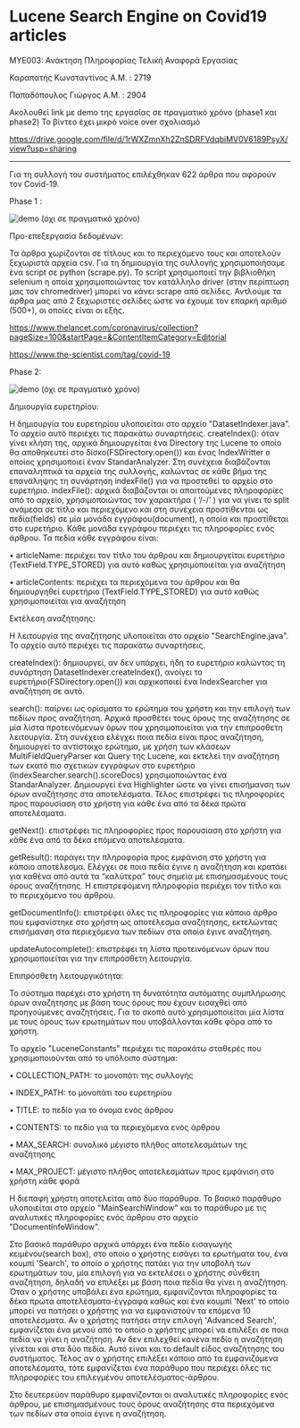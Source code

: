 # Lucene Search Engine on Covid19 articles

ΜΥΕ003: Ανάκτηση Πληροφορίας Τελική Αναφορά Εργασίας

Καραπατής Κωνσταντίνος Α.Μ. : 2719 

Παπαδόπουλος Γιώργος Α.Μ. : 2904

Ακολουθεί link με demo της εργασίας σε πραγματικό χρόνο (phase1 και phase2)
Το βίντεο έχει μικρό voice over σχολιασμό

https://drive.google.com/file/d/1rWXZmnXh2ZnSDRFVdqbiMV0V6189PsyX/view?usp=sharing


--------------------------------------------------------------------------------------------------------------------------------------------------

Για τη συλλογή του συστήματος επιλέχθηκαν 622 άρθρα που αφορούν τον Covid-19. 

Phase 1 : 

![demo](https://github.com/KonKar96/Lucene-Search-Engine-on-Covid19-articles-/blob/main/ezgif.com-gif-maker.gif)
(όχι σε πραγματικό χρόνο)

Προ-επεξεργασία δεδομένων:

Τα άρθρα χωρίζονται σε τίτλους και το περιεχόμενο τους και αποτελούν ξεχωριστά αρχεία csv.
Για τη δημιουργία της συλλογής χρησιμοποιήσαμε ένα script σε python (scrape.py). Το script χρησιμοποιεί την βιβλιοθήκη selenium η οποία χρησιμοποιώντας τον κατάλληλο driver (στην περίπτωση μας τον chromedriver) μπορεί να κάνει scrape από σελίδες. Αντλούμε τα άρθρα μας από 2 ξεχωριστές σελίδες ώστε να έχουμε τον επαρκή αριθμό (500+), οι οποίες είναι οι εξής.

https://www.thelancet.com/coronavirus/collection?pageSize=100&startPage=&ContentItemCategory=Editorial

https://www.the-scientist.com/tag/covid-19

Phase 2:

![demo](https://github.com/KonKar96/Lucene-Search-Engine-on-Covid19-articles-/blob/main/lucene.gif)
(όχι σε πραγματικό χρόνο)

Δημιουργία ευρετηρίου:

Η δημιουργία του ευρετηρίου υλοποιείται στο αρχείο "DatasetIndexer.java". Το αρχείο αυτό περιέχει τις παρακάτω συναρτήσεις.
createIndex(): όταν γίνει κλήση της, αρχικά δημιουργείται ένα Directory της Lucene το οποίο θα αποθηκευτεί στο δίσκο(FSDirectory.open()) και ένας IndexWritter ο οποίος χρησιμοποιεί έναν StandarAnalyzer. Στη συνέχεια διαβάζονται επαναληπτικά τα αρχεία της συλλογής, καλώντας σε κάθε βήμα της επανάληψης τη συνάρτηση indexFile() για να προστεθεί το αρχείο στο ευρετήριο. indexFile(): αρχικά διαβάζονται οι απαιτούμενες πληροφορίες από το αρχείο, χρησιμοποιώντας τον χαρακτήρα ( ‘/-/’ ) για να γίνει το split ανάμεσα σε τίτλο και περιεχόμενο και στη συνέχεια προστίθενται ως πεδία(fields) σε μία μονάδα εγγράφου(document), η οποία και προστίθεται στο ευρετήριο. Κάθε μονάδα εγγράφου περιέχει τις πληροφορίες ενός άρθρου. Τα πεδία κάθε εγγράφου είναι:

•	articleName: περιέχει τον τίτλο του άρθρου και δημιουργείται ευρετήριο (TextField.TYPE_STORED) για αυτό καθώς χρησιμοποιείται για αναζήτηση

•	articleContents: περιέχει τα περιεχόμενα του άρθρου και θα δημιουργηθεί ευρετήριο (TextField.TYPE_STORED) για αυτό καθώς χρησιμοποιείται για αναζήτηση
	
Εκτέλεση αναζήτησης:

Η λειτουργία της αναζήτησης υλοποιείται στο αρχείο "SearchEngine.java". Το αρχείο αυτό περιέχει τις παρακάτω συναρτήσεις.

createIndex(): δημιουργεί, αν δεν υπάρχει, ήδη το ευρετήριο καλώντας τη συνάρτηση DatasetIndexer.createIndex(), ανοίγει το ευρετήριο(FSDirectory.open()) και αρχικοποιεί ένα IndexSearcher για αναζήτηση σε αυτό.

search(): παίρνει ως ορίσματα το ερώτημα του χρήστη και την επιλογή των πεδίων προς αναζήτηση. Αρχικά προσθέτει τους όρους της αναζήτησης σε μία λίστα προτεινόμενων όρων που χρησιμοποιείται για την επιπρόσθετη λειτουργία. Στη συνέχεια ελέγχει ποια πεδία είναι προς αναζήτηση, δημιουργεί το αντίστοιχο ερώτημα, με χρήση των κλάσεων MultiFieldQueryParser και Query της Lucene, και εκτελεί την αναζήτηση των εκατό πιο σχετικών εγγράφων στο ευρετήριο (IndexSearcher.search().scoreDocs) χρησιμοποιώντας ένα StandarAnalyzer. Δημιουργεί ένα Highlighter ώστε να γίνει επισήμανση των όρων αναζήτησης στα αποτελέσματα. Τέλος επιστρέφει τις πληροφορίες προς παρουσίαση στο χρήστη για κάθε ένα από τα δέκα πρώτα αποτελέσματα.

getNext(): επιστρέφει τις πληροφορίες προς παρουσίαση στο χρήστη για κάθε ένα από τα δέκα επόμενα αποτελέσματα.

getResult(): παράγει την πληροφορία προς εμφάνιση στο χρήστη για κάποιο αποτέλεσμα. Ελέγχει σε ποια πεδία έγινε η αναζήτηση και κρατάει για καθένα από αυτά τα “καλύτερα” τους σημεία με
επισημασμένους τους όρους αναζήτησης. Η επιστρεφόμενη πληροφορία περιέχει τον τίτλο και το περιεχόμενο του άρθρου. 

getDocumentInfo(): επιστρέφει όλες τις πληροφορίες για κάποιο άρθρο που εμφανίστηκε στο χρήστη ως αποτέλεσμα αναζήτησης, εκτελώντας επισήμανση στα περιεχόμενα των πεδίων στα οποία έγινε αναζήτηση.

updateAutocomplete(): επιστρέφει τη λίστα προτεινόμενων όρων που χρησιμοποιείται για την επιπρόσθετη λειτουργία.

Επιπρόσθετη λειτουργικότητα:

Το σύστημα παρέχει στο χρήστη τη δυνατότητα αυτόματης συμπλήρωσης όρων αναζήτησης με βάση τους όρους που έχουν εισαχθεί από προηγούμενες αναζητήσεις. Για το σκοπό αυτό χρησιμοποιείται μία λίστα με τους όρους των ερωτημάτων που υποβάλλονται κάθε φόρα από το χρήστη.

Το αρχείο "LuceneConstants" περιέχει τις παρακάτω σταθερές που χρησιμοποιούνται από το υπόλοιπο σύστημα:

•	COLLECTION_PATH: το μονοπάτι της συλλογής

•	INDEX_PATH: το μονοπάτι του ευρετηρίου

•	TITLE: το πεδίο για το όνομα ενός άρθρου

•	CONTENTS: το πεδίο για τα περιεχόμενα ενός άρθρου

•	MAX_SEARCH: συνολικό μέγιστο πλήθος αποτελεσμάτων της αναζήτησης

•	MAX_PROJECT: μέγιστο πλήθος αποτελεσμάτων προς εμφάνιση στο χρήστη κάθε φορά

Η διεπαφή χρήστη αποτελείται από δύο παράθυρα. Το βασικό παράθυρο υλοποιείται στο αρχείο "MainSearchWindow" και το παράθυρο με τις αναλυτικές πληροφορίες ενός άρθρου στο αρχείο "DocumentInfoWindow".

Στο βασικό παράθυρο αρχικά υπάρχει ένα πεδίο εισαγωγής κειμένου(search box), στο οποίο ο χρήστης εισάγει τα ερωτήματα του, ένα κουμπί 'Search', το οποίο ο χρήστης πατάει για την υποβολή των ερωτημάτων του, μία επιλογή για να εκτελέσει ο χρήστης σύνθετη αναζήτηση, δηλαδή να επιλέξει με βάση ποια πεδία θα γίνει η αναζήτηση. Όταν ο χρήστης υποβάλει ένα ερώτημα, εμφανίζονται πληροφορίες τα δέκα πρώτα αποτελέσματα-έγγραφα καθώς και ένα κουμπί 'Next' το οποίο μπορεί να πατήσει ο χρήστης για να εμφανιστούν τα επόμενα 10 αποτελέσματα. Αν ο χρήστης πατήσει στην επιλογή 'Advanced Search', εμφανίζεται ένα μενού από το οποίο ο χρήστης μπορεί να επιλέξει σε ποια πεδία να γίνει η αναζήτηση. Αν δεν επιλεχθεί κανένα πεδίο η αναζήτηση γίνεται και στα δύο πεδία. Αυτό είναι και το default είδος αναζήτησης του συστήματος. Τέλος αν ο χρήστης επιλέξει κάποιο από τα εμφανιζόμενα αποτελέσματα, τότε εμφανίζεται ένα παράθυρο που περιέχει όλες τις πληροφορίες του επιλεγμένου αποτελέσματος-άρθρου.

Στο δευτερεύον παράθυρο εμφανίζονται οι αναλυτικές πληροφορίες ενός άρθρου, με επισημασμένους τους όρους αναζήτησης στα περιεχόμενα των πεδίων στα οποία έγινε η αναζήτηση.
